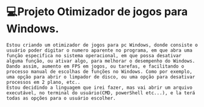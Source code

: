 # 💻Projeto Otimizador de jogos para Windows.

	Estou criando um otimizador de jogos para pc Windows, donde consiste o usuário poder digitar o numero aparente no programa, em que abra uma função especifica no sistema operacional, em que possa desativar alguma função, ou ativar algo, para melhorar o desempenho do Windows. 
	Dando assim, aumento em FPS em jogos, ou tarefas, e facilitando o processo manual de escolhas de funções no Windows. Como por exemplo, uma opção para abrir o limpador de disco, ou uma opção para desativar processos em 2 plano, etc..
	Estou decidindo a linguagem que irei fazer, mas vai abrir um arquivo executável, no terminal do usuário(CMD, powerShell etc...), e la terá todas as opções para o usuário escolher.




